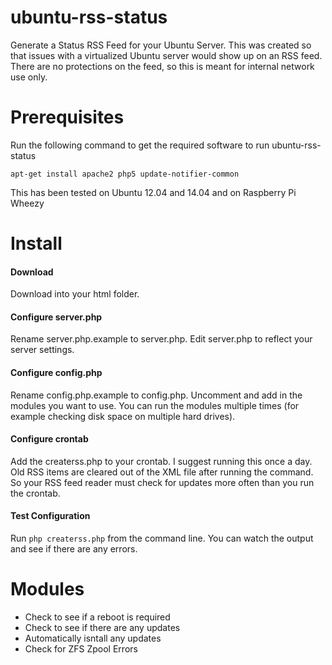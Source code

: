 # ubuntu-rss-status

Generate a Status RSS Feed for your Ubuntu Server.  This was created so that issues with a virtualized Ubuntu server would show up on an RSS feed.  There are no protections on the feed, so this is meant for internal network use only.

# Prerequisites

Run the following command to get the required software to run ubuntu-rss-status

`apt-get install apache2 php5 update-notifier-common`

This has been tested on Ubuntu 12.04 and 14.04 and on Raspberry Pi Wheezy

# Install

#### Download

Download into your html folder.

#### Configure server.php

Rename server.php.example to server.php.  Edit server.php to reflect your server settings.

#### Configure config.php

Rename config.php.example to config.php.  Uncomment and add in the modules you want to use.  You can run the modules multiple times (for example checking disk space on multiple hard drives).

#### Configure crontab

Add the createrss.php to your crontab.  I suggest running this once a day.  Old RSS items are cleared out of the XML file after running the command.  So your RSS feed reader must check for updates more often than you run the crontab. 

#### Test Configuration

Run `php createrss.php` from the command line.  You can watch the output and see if there are any errors.

# Modules
* Check to see if a reboot is required
* Check to see if there are any updates
* Automatically isntall any updates
* Check for ZFS Zpool Errors
